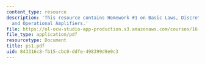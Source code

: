 ```yaml
---
content_type: resource
description: 'This resource contains Homework #1 on Basic Laws, Discrete Components,
  and Operational Amplifiers.'
file: https://ol-ocw-studio-app-production.s3.amazonaws.com/courses/16-682-prototyping-avionics-spring-2006/843316c8fb15cbc0ddfe498399d9e9c3_ps1.pdf
file_type: application/pdf
resourcetype: Document
title: ps1.pdf
uid: 843316c8-fb15-cbc0-ddfe-498399d9e9c3
---
```

